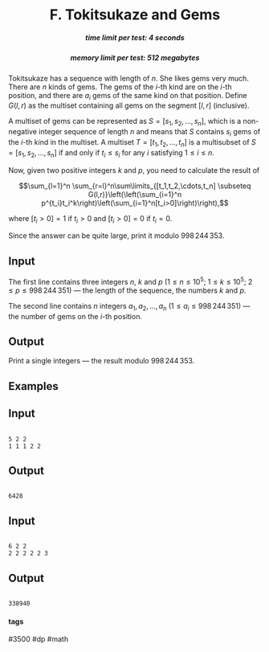 <h1 style='text-align: center;'> F. Tokitsukaze and Gems</h1>

<h5 style='text-align: center;'>time limit per test: 4 seconds</h5>
<h5 style='text-align: center;'>memory limit per test: 512 megabytes</h5>

Tokitsukaze has a sequence with length of $n$. She likes gems very much. There are $n$ kinds of gems. The gems of the $i$-th kind are on the $i$-th position, and there are $a_i$ gems of the same kind on that position. Define $G(l,r)$ as the multiset containing all gems on the segment $[l,r]$ (inclusive).

A multiset of gems can be represented as $S=[s_1,s_2,\ldots,s_n]$, which is a non-negative integer sequence of length $n$ and means that $S$ contains $s_i$ gems of the $i$-th kind in the multiset. A multiset $T=[t_1,t_2,\ldots,t_n]$ is a multisubset of $S=[s_1,s_2,\ldots,s_n]$ if and only if $t_i\le s_i$ for any $i$ satisfying $1\le i\le n$.

Now, given two positive integers $k$ and $p$, you need to calculate the result of

$$\sum_{l=1}^n \sum_{r=l}^n\sum\limits_{[t_1,t_2,\cdots,t_n] \subseteq G(l,r)}\left(\left(\sum_{i=1}^n p^{t_i}t_i^k\right)\left(\sum_{i=1}^n[t_i>0]\right)\right),$$

where $[t_i>0]=1$ if $t_i>0$ and $[t_i>0]=0$ if $t_i=0$.

Since the answer can be quite large, print it modulo $998\,244\,353$.

## Input

The first line contains three integers $n$, $k$ and $p$ ($1\le n \le 10^5$; $1\le k\le 10^5$; $2\le p\le 998\,244\,351$) — the length of the sequence, the numbers $k$ and $p$.

The second line contains $n$ integers $a_1, a_2, \ldots, a_n$ ($1\le a_i\le 998\,244\,351$) — the number of gems on the $i$-th position.

## Output

Print a single integers — the result modulo $998\,244\,353$.

## Examples

## Input


```

5 2 2
1 1 1 2 2

```
## Output


```

6428

```
## Input


```

6 2 2
2 2 2 2 2 3

```
## Output


```

338940

```


#### tags 

#3500 #dp #math 